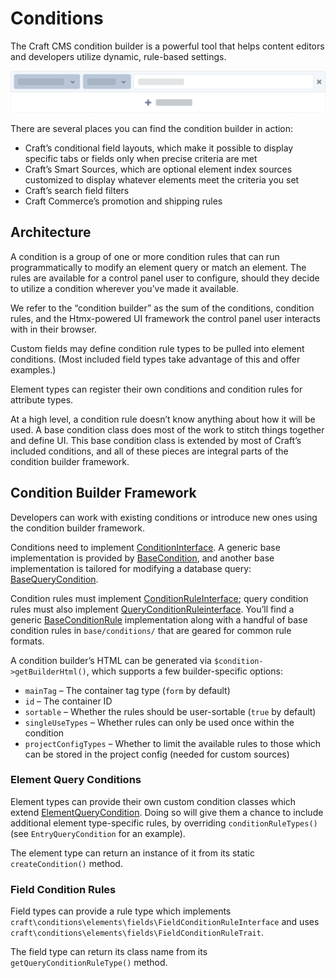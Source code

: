 # Conditions

The Craft CMS condition builder is a powerful tool that helps content editors and developers utilize dynamic, rule-based settings.

![Abstracted illustration of a condition builder with a criteria row and an add button](../images/abstracted-condition.png)

There are several places you can find the condition builder in action:

- Craft’s conditional field layouts, which make it possible to display specific tabs or fields only when precise criteria are met
- Craft’s Smart Sources, which are optional element index sources customized to display whatever elements meet the criteria you set
- Craft’s search field filters
- Craft Commerce’s promotion and shipping rules

## Architecture

A condition is a group of one or more condition rules that can run programmatically to modify an element query or match an element. The rules are available for a control panel user to configure, should they decide to utilize a condition wherever you’ve made it available.

We refer to the “condition builder” as the sum of the conditions, condition rules, and the Htmx-powered UI framework the control panel user interacts with in their browser.

Custom fields may define condition rule types to be pulled into element conditions. (Most included field types take advantage of this and offer examples.)

Element types can register their own conditions and condition rules for attribute types.

At a high level, a condition rule doesn’t know anything about how it will be used. A base condition class does most of the work to stitch things together and define UI. This base condition class is extended by most of Craft’s included conditions, and all of these pieces are integral parts of the condition builder framework.

## Condition Builder Framework

Developers can work with existing conditions or introduce new ones using the condition builder framework.

Conditions need to implement [ConditionInterface](craft4:craft\conditions\ConditionInterface). A generic base implementation is provided by [BaseCondition](craft4:craft\conditions\BaseCondition), and another base implementation is tailored for modifying a database query: [BaseQueryCondition](craft4:craft\conditions\BaseQueryCondition).

Condition rules must implement [ConditionRuleInterface](craft4:craft\conditions\ConditionRuleInterface); query condition rules must also implement [QueryConditionRuleinterface](craft4:craft\conditions\QueryConditionRuleinterface). You’ll find a generic [BaseConditionRule](craft4:craft\base\conditions\BaseConditionRule) implementation along with a handful of base condition rules in `base/conditions/` that are geared for common rule formats.

A condition builder’s HTML can be generated via `$condition->getBuilderHtml()`, which supports a few builder-specific options:

- `mainTag` – The container tag type (`form` by default)
- `id` – The container ID
- `sortable` – Whether the rules should be user-sortable (`true` by default)
- `singleUseTypes` – Whether rules can only be used once within the condition
- `projectConfigTypes` – Whether to limit the available rules to those which can be stored in the project config (needed for custom sources)

### Element Query Conditions

Element types can provide their own custom condition classes which extend [ElementQueryCondition](craft4:craft\conditions\elements\ElementQueryCondition). Doing so will give them a chance to include additional element type-specific rules, by overriding `conditionRuleTypes()` (see `EntryQueryCondition` for an example).

The element type can return an instance of it from its static `createCondition()` method.

### Field Condition Rules

Field types can provide a rule type which implements `craft\conditions\elements\fields\FieldConditionRuleInterface` and uses `craft\conditions\elements\fields\FieldConditionRuleTrait`.

The field type can return its class name from its `getQueryConditionRuleType()` method.
